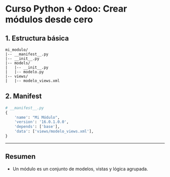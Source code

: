 # Curso Python + Odoo: Crear módulos desde cero

## 1. Estructura básica

```
mi_modulo/
|-- __manifest__.py
|-- __init__.py
|-- models/
|   |-- __init__.py
|   |-- modelo.py
|-- views/
|   |-- modelo_views.xml
```

## 2. Manifest

```python
# __manifest__.py
{
    'name': "Mi Módulo",
    'version': '16.0.1.0.0',
    'depends': ['base'],
    'data': ['views/modelo_views.xml'],
}
```

---

## Resumen

- Un módulo es un conjunto de modelos, vistas y lógica agrupada.